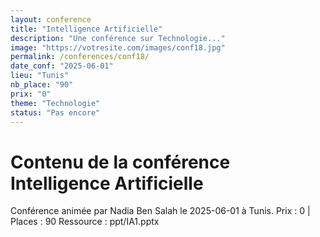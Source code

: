 ```yaml
---
layout: conference
title: "Intelligence Artificielle"
description: "Une conférence sur Technologie..."
image: "https://votresite.com/images/conf18.jpg"
permalink: /conferences/conf18/
date_conf: "2025-06-01"
lieu: "Tunis"
nb_place: "90"
prix: "0"
theme: "Technologie"
status: "Pas encore"
---
```


# Contenu de la conférence Intelligence Artificielle

Conférence animée par Nadia Ben Salah le 2025-06-01 à Tunis.
Prix : 0 | Places : 90
Ressource : ppt/IA1.pptx
